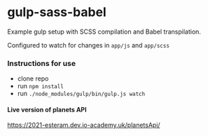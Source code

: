 # gulp-sass-babel

Example gulp setup with SCSS compilation and Babel transpilation.

Configured to watch for changes in `app/js` and `app/scss`

### Instructions for use
- clone repo
- run `npm install`
- run `./node_modules/gulp/bin/gulp.js watch`

#### Live version of planets API

https://2021-esteram.dev.io-academy.uk/planetsApi/
